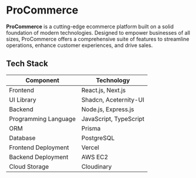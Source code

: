 # ProCommerce

**ProCommerce** is a cutting-edge ecommerce platform built on a solid foundation of modern technologies. Designed to empower businesses of all sizes, ProCommerce offers a comprehensive suite of features to streamline operations, enhance customer experiences, and drive sales.

## Tech Stack
| **Component** | **Technology** |
| ------------- | -------------- |
| Frontend      | React.js, Next.js |
| UI Library    | Shadcn, Aceternity-UI |
| Backend       | Node.js, Express.js   |
| Programming Language | JavaScript, TypeScript |
| ORM | Prisma |
| Database | PostgreSQL |
| Frontend Deployment | Vercel |
| Backend Deployment | AWS EC2 |
| Cloud Storage | Cloudinary |